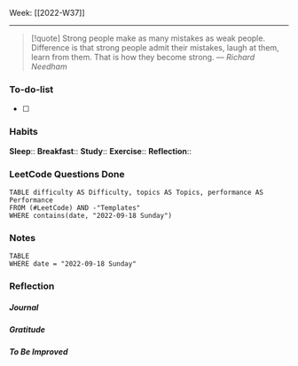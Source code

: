 Week: [[2022-W37]]
- - -
>[!quote]
> Strong people make as many mistakes as weak people. Difference is that strong people admit their mistakes, laugh at them, learn from them. That is how they become strong.
> — <cite>Richard Needham</cite>

### To-do-list
- [ ] 

### Habits
**Sleep**:: 
**Breakfast**::
**Study**:: 
**Exercise**:: 
**Reflection**:: 

### LeetCode Questions Done
```dataview
TABLE difficulty AS Difficulty, topics AS Topics, performance AS Performance
FROM (#LeetCode) AND -"Templates"
WHERE contains(date, "2022-09-18 Sunday") 
```

### Notes
```dataview
TABLE
WHERE date = "2022-09-18 Sunday"
```

### Reflection
##### Journal
##### Gratitude
##### To Be Improved